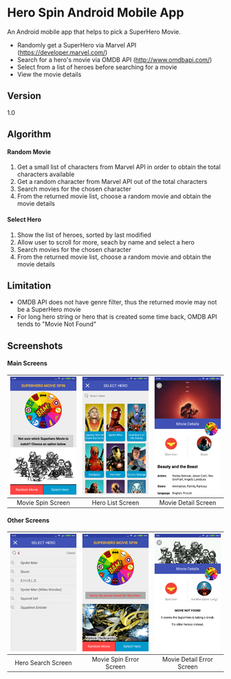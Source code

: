# Hero Spin Android Mobile App

An Android mobile app that helps to pick a SuperHero Movie.

  - Randomly get a SuperHero via Marvel API (https://developer.marvel.com/)
  - Search for a hero's movie via OMDB API (http://www.omdbapi.com/)
  - Select from a list of heroes before searching for a movie
  - View the movie details

 
## Version

1.0


## Algorithm

#### Random Movie
  1. Get a small list of characters from Marvel API in order to obtain the total characters available
  2. Get a random character from Marvel API out of the total characters
  3. Search movies for the chosen character
  4. From the returned movie list, choose a random movie and obtain the movie details 

#### Select Hero
  1. Show the list of heroes, sorted by last modified
  2. Allow user to scroll for more, seach by name and select a hero
  3. Search movies for the chosen character
  4. From the returned movie list, choose a random movie and obtain the movie details 


## Limitation

  - OMDB API does not have genre filter, thus the returned movie may not be a SuperHero movie
  - For long hero string or hero that is created some time back, OMDB API tends to "Movie Not Found"


## Screenshots
#### Main Screens

| ![MovieSpinScreen](https://github.com/sauyee333/HeroMoviePicker/blob/master/screenshot/mainScreen.png)  | ![HeroListScreen](https://github.com/sauyee333/HeroMoviePicker/blob/master/screenshot/heroListScreen.png) | ![MovieDetailScreen](https://github.com/sauyee333/HeroMoviePicker/blob/master/screenshot/movieDetailScreen.png) |
|:---:|:---:|:---:|
| Movie Spin Screen | Hero List Screen | Movie Detail Screen |

#### Other Screens

| ![HeroSearchScreen](https://github.com/sauyee333/HeroMoviePicker/blob/master/screenshot/heroSearchScreen.png)  | ![MovieSpinErrorScreen](https://github.com/sauyee333/HeroMoviePicker/blob/master/screenshot/mainErrorScreen.png) | ![MovieDetailErrorScreen](https://github.com/sauyee333/HeroMoviePicker/blob/master/screenshot/movieDetailErrorScreen.png) |
|:---:|:---:|:---:|
| Hero Search Screen | Movie Spin Error Screen | Movie Detail Error Screen |
